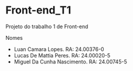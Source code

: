 # Front-end_T1
Projeto do trabalho 1 de Front-end 

Nomes
* Luan Camara Lopes. RA: 24.00376-0
* Lucas De Mattia Peres. RA: 24.00020-5
* Miguel Da Cunha Nascimento. RA: 24.00745-5